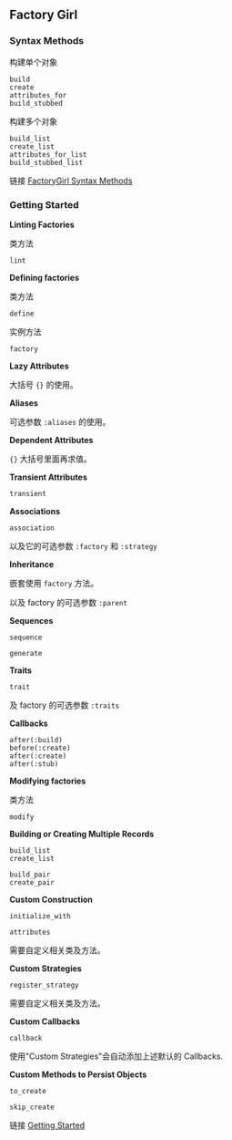## Factory Girl

### Syntax Methods

构建单个对象

```
build
create
attributes_for
build_stubbed
```

构建多个对象

```
build_list
create_list
attributes_for_list
build_stubbed_list
```

链接 [FactoryGirl Syntax Methods](http://www.rubydoc.info/github/thoughtbot/factory_girl/FactoryGirl/Syntax/Methods)

### Getting Started

**Linting Factories**

类方法

```
lint
```

**Defining factories**

类方法

```
define
```

实例方法

```
factory
```

**Lazy Attributes**

大括号 `{}` 的使用。

**Aliases**

可选参数 `:aliases` 的使用。

**Dependent Attributes**

`{}` 大括号里面再求值。

**Transient Attributes**

```ruby
transient
```

**Associations**

```
association
```

以及它的可选参数 `:factory` 和 `:strategy`

**Inheritance**

嵌套使用 `factory` 方法。

以及 factory 的可选参数 `:parent`

**Sequences**

```
sequence

generate
```

**Traits**

```
trait
```

及 factory 的可选参数 `:traits`

**Callbacks**

```
after(:build)
before(:create)
after(:create)
after(:stub)
```

**Modifying factories**

类方法

```
modify
```

**Building or Creating Multiple Records**

```
build_list
create_list

build_pair
create_pair
```

**Custom Construction**

```
initialize_with

attributes
```

需要自定义相关类及方法。

**Custom Strategies**

```
register_strategy
```

需要自定义相关类及方法。

**Custom Callbacks**

```
callback
```

使用"Custom Strategies"会自动添加上述默认的 Callbacks.

**Custom Methods to Persist Objects**

```
to_create

skip_create
```

链接 [Getting Started](http://www.rubydoc.info/gems/factory_girl/file/GETTING_STARTED.md)
